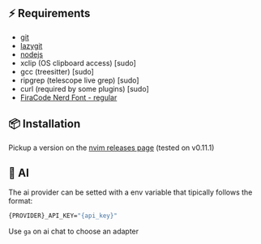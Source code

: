 ## ⚡️ Requirements

- [git](https://www.theodinproject.com/lessons/foundations-setting-up-git#step-12-install-git)
- [lazygit](https://github.com/jesseduffield/lazygit?tab=readme-ov-file#installation)
- [nodejs](https://www.theodinproject.com/lessons/foundations-installing-node-js#installing-nvm)
- xclip (OS clipboard access) [sudo]
- gcc (treesitter) [sudo]
- ripgrep (telescope live grep) [sudo]
- curl (required by some plugins) [sudo]
- [FiraCode Nerd Font - regular](https://github.com/ryanoasis/nerd-fonts/releases/download/v3.3.0/FiraCode.zip)

## 📦 Installation

Pickup a version on the [nvim releases page](https://github.com/neovim/neovim/releases) (tested on v0.11.1)

## 🤖 AI

The ai provider can be setted with a env variable that tipically follows the format:

```bash
{PROVIDER}_API_KEY="{api_key}"
```

Use `ga` on ai chat to choose an adapter
